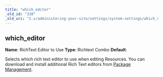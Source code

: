```yaml
---
title: "which_editor"
_old_id: "338"
_old_uri: "2.x/administering-your-site/settings/system-settings/which_editor"
---
```


## which\_editor

**Name**: RichText Editor to Use 
**Type**: Richtext Combo 
**Default**:

Selects which rich text editor to use when editing Resources. You can download and install additional Rich Text editors from [Package Management](developing-in-modx/advanced-development/package-management "Package Management").